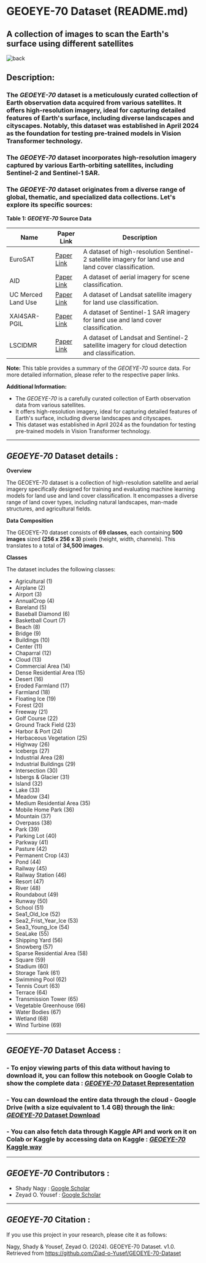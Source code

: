 # GEOEYE-70 Dataset (README.md)
## A collection of images to scan the Earth's surface using different satellites

![back](https://github.com/Ziad-o-Yusef/GEOEYE-70-Dataset/assets/78553937/a19f5f1d-cede-415a-958d-dd9e9317e24c)

## Description:
### The *GEOEYE-70* dataset is a meticulously curated collection of Earth observation data acquired from various satellites. It offers high-resolution imagery, ideal for capturing detailed features of Earth's surface, including diverse landscapes and cityscapes. Notably, this dataset was established in April 2024 as the foundation for testing pre-trained models in Vision Transformer technology.

### The *GEOEYE-70* dataset incorporates high-resolution imagery captured by various Earth-orbiting satellites, including Sentinel-2 and Sentinel-1 SAR.

### The *GEOEYE-70* dataset originates from a diverse range of global, thematic, and specialized data collections. Let's explore its specific sources: 


**Table 1: *GEOEYE-70* Source Data**

| Name | Paper Link | Description |
|---|---|---|
| EuroSAT | [Paper Link](https://www.researchgate.net/publication/319463676_EuroSAT_A_Novel_Dataset_and_Deep_Learning_Benchmark_for_Land_Use_and_Land_Cover_Classification) | A dataset of high-resolution Sentinel-2 satellite imagery for land use and land cover classification. |
| AID | [Paper Link](https://arxiv.org/abs/1608.05167) | A dataset of aerial imagery for scene classification. |
| UC Merced Land Use | [Paper Link](http://weegee.vision.ucmerced.edu/datasets/landuse.html) | A dataset of Landsat satellite imagery for land use classification. |
| XAI4SAR-PGIL | [Paper Link](https://github.com/Alien9427/SAR_specific_models) | A dataset of Sentinel-1 SAR imagery for land use and land cover classification. |
| LSCIDMR | [Paper Link](https://ieeexplore.ieee.org/document/9457074) | A dataset of Landsat and Sentinel-2 satellite imagery for cloud detection and classification. |

**Note:** This table provides a summary of the *GEOEYE-70* source data. For more detailed information, please refer to the respective paper links.

**Additional Information:**

* The *GEOEYE-70* is a carefully curated collection of Earth observation data from various satellites.
* It offers high-resolution imagery, ideal for capturing detailed features of Earth's surface, including diverse landscapes and cityscapes.
* This dataset was established in April 2024 as the foundation for testing pre-trained models in Vision Transformer technology.

___________________________________________________________________________________________________________________________________________

## *GEOEYE-70* Dataset details : 
**Overview**

The GEOEYE-70 dataset is a collection of high-resolution satellite and aerial imagery specifically designed for training and evaluating machine learning models for land use and land cover classification. It encompasses a diverse range of land cover types, including natural landscapes, man-made structures, and agricultural fields.

**Data Composition**

The GEOEYE-70 dataset consists of **69 classes**, each containing **500 images** sized **(256 x 256 x 3)** pixels (height, width, channels). This translates to a total of **34,500 images**.

**Classes**

The dataset includes the following classes:



* Agricultural (1)
* Airplane (2)
* Airport (3)
* AnnualCrop (4)
* Bareland (5)
* Baseball Diamond (6)
* Basketball Court (7)
* Beach (8)
* Bridge (9)
* Buildings (10)
* Center (11)
* Chaparral (12)
* Cloud (13)
* Commercial Area (14)
* Dense Residential Area (15)
* Desert (16)
* Eroded Farmland (17)
* Farmland (18)
* Floating Ice (19)
* Forest (20)
* Freeway (21)
* Golf Course (22)
* Ground Track Field (23)
* Harbor & Port (24)
* Herbaceous Vegetation (25)
* Highway (26)
* Icebergs (27)
* Industrial Area (28)
* Industrial Buildings (29)
* Intersection (30)
* Isbergs & Glacier (31)
* Island (32)
* Lake (33)
* Meadow (34)
* Medium Residential Area (35)
* Mobile Home Park (36)
* Mountain (37)
* Overpass (38)
* Park (39)
* Parking Lot (40)
* Parkway (41)
* Pasture (42)
* Permanent Crop (43)
* Pond (44)
* Railway (45)
* Railway Station (46)
* Resort (47)
* River (48)
* Roundabout (49)
* Runway (50)
* School (51)
* Sea1_Old_Ice (52)
* Sea2_Frist_Year_Ice (53)
* Sea3_Young_Ice (54)
* SeaLake (55)
* Shipping Yard (56)
* Snowberg (57)
* Sparse Residential Area (58)
* Square (59)
* Stadium (60)
* Storage Tank (61)
* Swimming Pool (62)
* Tennis Court (63)
* Terrace (64)
* Transmission Tower (65)
* Vegetable Greenhouse (66)
* Water Bodies (67)
* Wetland (68)
* Wind Turbine (69)
___________________________________________________________________________________________________________________________________________

## *GEOEYE-70* Dataset Access : 
### - To enjoy viewing parts of this data without having to download it, you can follow this notebook on Google Colab to show the complete data : [*GEOEYE-70* Dataset Representation](https://colab.research.google.com/drive/1iXmoPcRdaULZa4dfGnwAgbtR6Wxd8hNu?usp=sharing)
### - You can download the entire data through the cloud - Google Drive (with a size equivalent to 1.4 GB) through the link: [*GEOEYE-70* Dataset Download](https://drive.google.com/drive/folders/1DNBZPY7KrScw5e6XQcAOXhE3O7a4tBLi?usp=sharing)
### - You can also fetch data through Kaggle API and work on it on Colab or Kaggle by accessing data on Kaggle :  [*GEOEYE-70* Kaggle way](https://www.kaggle.com/datasets/zeadomar/geoeye-70-earth-observation/data)
_____________________________________________________________________________________________________________________________________________
## *GEOEYE-70* Contributors : 
* Shady Nagy : [Google Scholar](https://scholar.google.com/citations?hl=en&user=mH7CmFYAAAAJ)
* Zeyad O. Yousef : [Google Scholar](https://scholar.google.com/citations?hl=en&user=mH7CmFYAAAAJ)
_____________________________________________________________________________________________________________________________________________
## *GEOEYE-70* Citation : 

If you use this project in your research, please cite it as follows:

Nagy, Shady & Yousef, Zeyad O. (2024). GEOEYE-70 Dataset. v1.0. Retrieved from https://github.com/Ziad-o-Yusef/GEOEYE-70-Dataset

